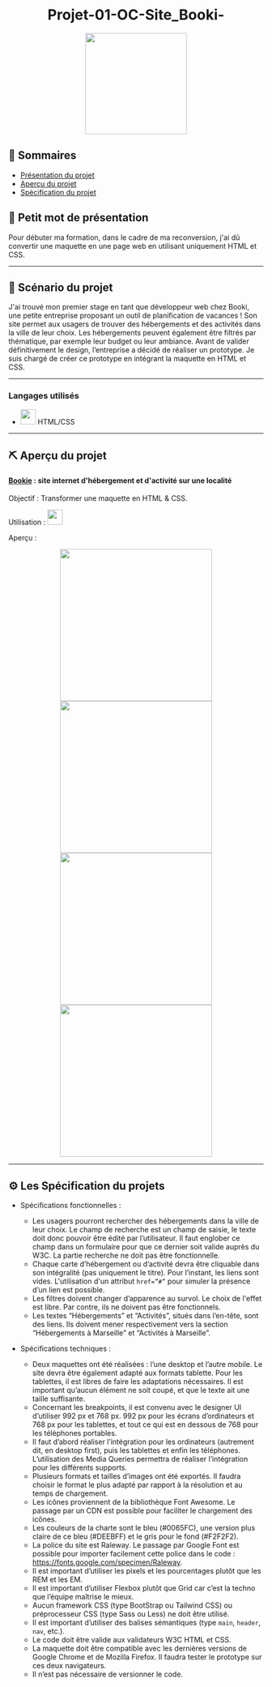 <h1 align="center">Projet-01-OC-Site_Booki-</h1>

<div align="center"><img height="200" src="https://user.oc-static.com/upload/2022/06/20/16557256333819_FR_1155_P3_Banner-Booki.png"></div>

## 📝 Sommaires

- [Présentation du projet](#présentation)
- [Aperçu du projet](#projet)
- [Spécification du projet](#specification)

## 💭 Petit mot de présentation <a name = "présentation"></a>

Pour débuter ma formation, dans le cadre de ma reconversion, j'ai dû convertir une maquette en une page web en utilisant uniquement HTML et CSS.

---

## :movie_camera: Scénario du projet

J'ai trouvé mon premier stage en tant que développeur web chez Booki, une petite entreprise proposant un outil de planification de vacances ! Son site permet aux usagers de trouver des hébergements et des activités dans la ville de leur choix. Les hébergements peuvent également être filtrés par thématique, par exemple leur budget ou leur ambiance.
Avant de valider définitivement le design, l’entreprise a décidé de réaliser un prototype. Je suis chargé de créer ce prototype en intégrant la maquette en HTML et CSS.

---

### Langages utilisés

- <img height="30" src="https://i31.servimg.com/u/f31/13/52/99/79/logo_h11.png"> HTML/CSS

---

## ⛏️ Aperçu du projet <a name = "projet"></a>

#### [Bookie](https://sheppardshepp.github.io/Projet-01-OC-Site_Booki-/) <a name = "bookie"></a> : site internet d'hébergement et d'activité sur une localité

Objectif : Transformer une maquette en HTML & CSS.

Utilisation : <img height="30" src="https://i31.servimg.com/u/f31/13/52/99/79/logo_h11.png">

Aperçu :

<div align="center"><img height="300" src="https://i.servimg.com/u/f31/13/52/99/79/bookie10.png"> <img height="300" src="https://i31.servimg.com/u/f31/13/52/99/79/bookie11.png"> <img height="300" src="https://i.servimg.com/u/f31/13/52/99/79/bookie12.png"> <img height="300" src="https://i31.servimg.com/u/f31/13/52/99/79/bookie10.jpg"></div>

---

## :gear: Les Spécification du projets <a name = "specification"></a>

- Spécifications fonctionnelles :

  - Les usagers pourront rechercher des hébergements dans la ville de leur choix. Le champ de recherche est un champ de saisie, le texte doit donc pouvoir être édité par l’utilisateur. Il faut englober ce champ dans un formulaire pour que ce dernier soit valide auprès du W3C. La partie recherche ne doit pas être fonctionnelle.
  - Chaque carte d’hébergement ou d’activité devra être cliquable dans son intégralité (pas uniquement le titre). Pour l’instant, les liens sont vides. L'utilisation d'un attribut `href=”#”` pour simuler la présence d’un lien est possible.
  - Les filtres doivent changer d’apparence au survol. Le choix de l'effet est libre. Par contre, ils ne doivent pas être fonctionnels.
  - Les textes “Hébergements” et “Activités”, situés dans l’en-tête, sont des liens. Ils doivent mener respectivement vers la section “Hébergements à Marseille” et “Activités à Marseille”.

- Spécifications techniques :

  - Deux maquettes ont été réalisées : l’une desktop et l’autre mobile. Le site devra être également adapté aux formats tablette. Pour les tablettes, il est libres de faire les adaptations nécessaires. Il est important qu’aucun élément ne soit coupé, et que le texte ait une taille suffisante.
  - Concernant les breakpoints, il est convenu avec le designer UI d’utiliser 992 px et 768 px. 992 px pour les écrans d’ordinateurs et 768 px pour les tablettes, et tout ce qui est en dessous de 768 pour les téléphones portables.
  - Il faut d’abord réaliser l’intégration pour les ordinateurs (autrement dit, en desktop first), puis les tablettes et enfin les téléphones. L’utilisation des Media Queries permettra de réaliser l’intégration pour les différents supports.
  - Plusieurs formats et tailles d’images ont été exportés. Il faudra choisir le format le plus adapté par rapport à la résolution et au temps de chargement.
  - Les icônes proviennent de la bibliothèque Font Awesome. Le passage par un CDN est possible pour faciliter le chargement des icônes.
  - Les couleurs de la charte sont le bleu (#0065FC), une version plus claire de ce bleu (#DEEBFF) et le gris pour le fond (#F2F2F2).
  - La police du site est Raleway. Le passage par Google Font est possible pour importer facilement cette police dans le code : https://fonts.google.com/specimen/Raleway.
  - Il est important d’utiliser les pixels et les pourcentages plutôt que les REM et les EM.
  - Il est important d’utiliser Flexbox plutôt que Grid car c’est la techno que l’équipe maîtrise le mieux.
  - Aucun framework CSS (type BootStrap ou Tailwind CSS) ou préprocesseur CSS (type Sass ou Less) ne doit être utilisé.
  - Il est important d’utiliser des balises sémantiques (type `main`, `header`, `nav`, etc.).
  - Le code doit être valide aux validateurs W3C HTML et CSS.
  - La maquette doit être compatible avec les dernières versions de Google Chrome et de Mozilla Firefox. Il faudra tester le prototype sur ces deux navigateurs.
  - Il n’est pas nécessaire de versionner le code.
